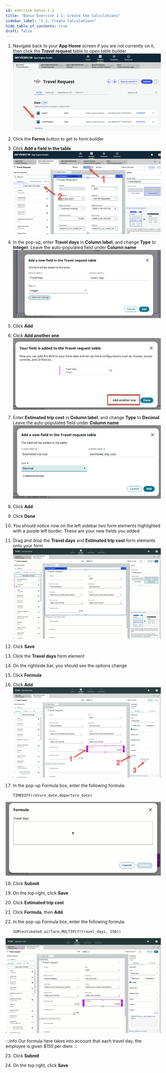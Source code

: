 ```yaml
---
id: exercise-bonus-1-1
title: "Bonus Exercise 1.1: Create the Calculations"
sidebar_label: "1.1. Create Calculations"
hide_table_of_contents: true
draft: false
---
```


1. Navigate back to your **App Home** screen if you are not currently on it, then click the **Travel request** table to open table builder
![](images/2023-11-08-21-01-50.png)


2. Click the **Forms** button to get to form builder


3. Click **Add a field in the table**
![](images/2023-11-08-21-04-03.png)


4. In the pop-up, enter **Travel days** in **Column label**, and change **Type** to **Integer**. Leave the auto-populated field under **Column name**
![](images/traveldays.png)


5. Click **Add**


6. Click **Add another one**
![](images/another.png)


7. Enter **Estimated trip cost** in **Column label**, and change **Type** to **Decimal**. Leave the auto-populated field under **Column name**
![](images/estimatedtrip.png)


8. Click **Add**


9. Click **Done**


10. You should notice now on the left sidebar two form elements highlighted with a purple left border. These are your new fields you added


11. Drag and drop the **Travel days** and **Estimated trip cost** form elements onto your form
![](images/dragnew.gif)


12. Click **Save**


13. Click the **Travel days** form element


14. On the rightside bar, you should see the options change


15. Click **Formula**


16. Click **Add**
![](images/openformula.png)


17. In the pop-up Formula box, enter the following formula:

    `TIMEDIFF(return_date,departure_date)`

![](images/calculatetimediff.gif)


18. Click **Submit**


19. On the top right, click **Save**


20. Click **Estimated trip cost**


21. Click **Formula**, then **Add**


22. In the pop-up Formula box, enter the following formula:

    `SUM(estimated_airfare,MULTIPLY(travel_days, 150))`

![](images/totaltripcost.gif)

:::info
Our formula here takes into account that each travel day, the employee is given $150 per diem
:::


23. Click **Submit**


24. On the top right, click **Save**

